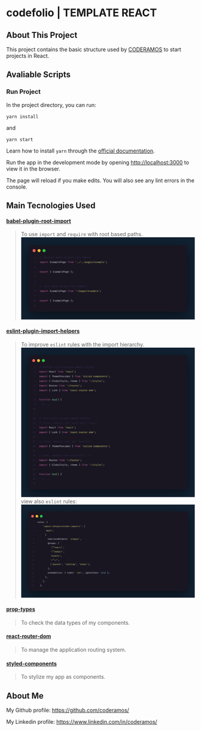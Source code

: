 # codefolio | TEMPLATE REACT

## About This Project

This project contains the basic structure used by [CODERAMOS](https://github.com/coderamos) to start projects in React.

## Avaliable Scripts

### Run Project

In the project directory, you can run:

```
yarn install
```

and

```
yarn start
```

Learn how to install `yarn` through the [official documentation](https://yarnpkg.com/pt-BR/docs/install).

Run the app in the development mode by opening [http://localhost:3000](http://localhost:3000) to view it in the browser.

The page will reload if you make edits. You will also see any lint errors in the console.

## Main Tecnologies Used

#### [babel-plugin-root-import](https://www.npmjs.com/package/babel-plugin-root-import)

> To use `import` and `require` with root based paths.
> ![babel-plugin-root-import](./public/babel-plugin-root-import.png)

#### [eslint-plugin-import-helpers](https://www.npmjs.com/package/eslint-plugin-import-helpers)

> To improve `eslint` rules with the import hierarchy.
> ![eslint-plugin-import-helpers](./public/eslint-plugin-import-helpers.png)
> view also `eslint` rules: ![eslint-plugin-import-helpers_rules](./public/eslint-plugin-import-helpers_rules.png)

#### [prop-types](https://pt-br.reactjs.org/docs/typechecking-with-proptypes.html)

> To check the data types of my components.

#### [react-router-dom](https://www.npmjs.com/package/react-router-dom)

> To manage the application routing system.

#### [styled-components](https://styled-components.com/)

> To stylize my app as components.

## About Me

My Github profile: https://github.com/coderamos/

My Linkedin profile: https://www.linkedin.com/in/coderamos/
